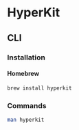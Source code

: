 # HyperKit

## CLI

### Installation

#### Homebrew

```sh
brew install hyperkit
```

### Commands

```sh
man hyperkit
```
